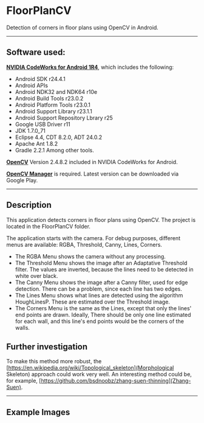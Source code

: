 # FloorPlanCV
Detection of corners in floor plans using OpenCV in Android.

-----
## Software used:
[**NVIDIA CodeWorks for Android 1R4**](https://developer.nvidia.com/codeworks-android), which includes the following:
- Android SDK r24.4.1
- Android APIs
- Android NDK32 and NDK64 r10e
- Android Build Tools r23.0.2
- Android Platform Tools r23.0.1
- Android Support Library r23.1.1
- Android Support Repository Lbrary r25
- Google USB Driver r11
- JDK 1.7.0_71
- Eclipse 4.4, CDT 8.2.0, ADT 24.0.2
- Apache Ant 1.8.2
- Gradle 2.2.1
Among other tools.

[**OpenCV**](http://opencv.org/) Version 2.4.8.2 included in NVIDIA CodeWorks for Android.

[**OpenCV Manager**](https://play.google.com/store/apps/details?id=org.opencv.engine&hl=es_419) is required. Latest version can be downloaded via Google Play.

-----
## Description
This application detects corners in floor plans using OpenCV. The project is located in the FloorPlanCV folder.

The application starts with the camera. For debug purposes, different menus are available: RGBA, Threshold, Canny, Lines, Corners.
- The RGBA Menu shows the camera without any processing.
- The Threshold Menu shows the image after an Adaptative Threshold filter. The values are inverted, because the lines need to be detected in white over black.
- The Canny Menu shows the image after a Canny filter, used for edge detection. There can be a problem, since each line has two edges.
- The Lines Menu shows what lines are detected using the algorithm HoughLinesP. These are estimated over the Threshold image.
- The Corners Menu is the same as the Lines, except that only the lines' end points are drawn. Ideally, There should be only one line estimated for each wall, and this line's end points would be the corners of the walls.

## Further investigation
To make this method more robust, the [https://en.wikipedia.org/wiki/Topological_skeleton](Morphological Skeleton) approach could work very well. An interesting method could be, for example, [https://github.com/bsdnoobz/zhang-suen-thinning](Zhang-Suen).

-----
## Example Images
